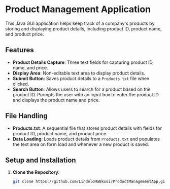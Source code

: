 # Product Management Application

This Java GUI application helps keep track of a company's products by storing and displaying product details, including product ID, product name, and product price.

## Features

- **Product Details Capture**: Three text fields for capturing product ID, name, and price.
- **Display Area**: Non-editable text area to display product details.
- **Submit Button**: Saves product details to a `Products.txt` file when clicked.
- **Search Button**: Allows users to search for a product based on the product ID. Prompts the user with an input box to enter the product ID and displays the product name and price.

## File Handling

- **Products.txt**: A sequential file that stores product details with fields for product ID, product name, and product price.
- **Data Loading**: Loads product details from `Products.txt` and populates the text area on form load and whenever a new product is saved.

## Setup and Installation

1. **Clone the Repository**:
   ```sh
   git clone https://github.com/LindeloMaNkosi/ProductManagementApp.git
